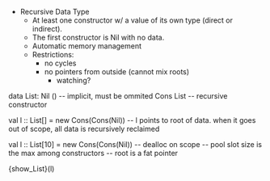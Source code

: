 - Recursive Data Type
    - At least one constructor w/ a value of its own type (direct or indirect).
    - The first constructor is Nil with no data.
    - Automatic memory management
    - Restrictions:
        - no cycles
        - no pointers from outside (cannot mix roots)
            - watching?

data List:
    Nil  ()     -- implicit, must be ommited
    Cons List   -- recursive constructor

val l :: List[]   = new Cons(Cons(Nil))
    -- l points to root of data. when it goes out of scope, all data is recursively reclaimed

val l :: List[10] = new Cons(Cons(Nil))
    -- dealloc on scope
    -- pool slot size is the max among constructors
    -- root is a fat pointer

{show_List}(l)
